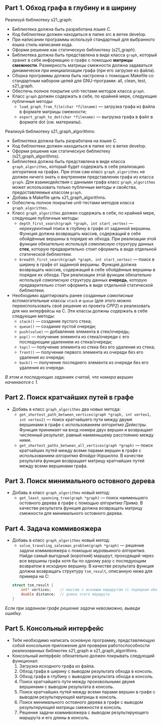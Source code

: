 ## Part 1. Обход графа в глубину и в ширину

Реализуй библиотеку s21_graph:
* Библиотека должна быть разработана языке C.
* Код библиотеки должен находиться в папке src в ветке develop.
* При написании программы используй стандартный для выбранного языка стиль написания кода.
* Оформи решение как статическую библиотеку (s21_graph).
* Библиотека должна быть представлена в виде класса `graph`, который хранит в себе информацию о графе с помощью **матрицы смежности**. Размерность матрицы смежности должна задаваться динамически при инициализации графа (при его загрузке из файла).
* Сборка программы должна быть настроена с помощью Makefile со стандартным набором целей для GNU-программ: all, clean, test, s21_graph.
* Обеспечь полное покрытие unit-тестами методов класса `graph`.
* Класс `graph` должен содержать в себе, по крайней мере, следующие публичные методы:
    + `load_graph_from_file(char *filename)` — загрузка графа из файла в формате матрицы смежности;
    + `export_graph_to_dot(char *filename)` — выгрузка графа в файл в формате dot (см. материалы).

Реализуй библиотеку s21_graph_algorithms:
* Библиотека должна быть разработана на языке C.
* Код библиотеки должен находиться в папке src в ветке develop.
* Оформи решение как статическую библиотеку (s21_graph_algorithms).
* Библиотека должна быть представлена в виде класса `graph_algorithms`, который будет содержать в себе реализацию алгоритмов на графах. При этом сам класс `graph_algorithms` не должен ничего знать о внутреннем представлении графа из класса `graph`. Для взаимодействия с данными графа класс `graph_algorithms` может использовать только публичные методы и свойства, предоставляемые классом `graph`.
* Добавь в Makefile цель s21_graph_algorithms.
* Ообеспечь полное покрытие unit-тестами методов класса `graph_algorithms`.
* Класс `graph_algorithms` должен содержать в себе, по крайней мере, следующие публичные методы:    
    + `depth_first_search(graph *graph, int start_vertex)` — *нерекурентный* поиск в глубину в графе от заданной вершины. Функция должна возвращать массив, содержащий в себе обойдённые вершины в порядке их обхода. При реализации этой функции обязательно используй *самописную* структуру данных **стек**, которую предварительно стоит оформить в виде отдельной статической библиотеки.
    + `breadth_first_search(graph *graph, int start_vertex)` — поиск в ширину в графе от заданной вершины. Функция должна возвращать массив, содержащий в себе обойдённые вершины в порядке их обхода. При реализации этой функции обязательно используй *самописную* структуру данных **очередь**, которую предварительно стоит оформить в виде отдельной статической библиотеки.
* Необходимо адаптировать ранее созданные *самописные* вспомогательные классы `stack` и `queue` (для этого можно переиспользовать своё решение из проекта *CPP2*) и реализовать для них интерфейсы на C. Эти классы должны содержать в себе следующие методы:
    + `stack()` — создание пустого стека;
    + `queue()` — создание пустой очереди;
    + `push(value)` — добавление элемента в стек/очередь;
    + `pop()` — получение элемента из стека/очереди с его последующим удалением из стека/очереди;
    + `top()` — получение элемента из стека без его удаления из стека;
    + `front()` — получение первого элемента из очереди без его удаления из очереди;
    + `back()` — получение последнего элемента из очереди без его удаления из очереди.

*В этом и последующих заданиях считай, что номера вершин начинаются с 1.*

## Part 2. Поиск кратчайших путей в графе

* Добавь в класс `graph_algorithms` два новых метода:
    + `get_shortest_path_between_vertices(graph *graph, int vertex1, int vertex2)` — поиск кратчайшего пути между двумя вершинами в графе с использованием *алгоритма Дейкстры*. Функция принимает на вход номера двух вершин и возвращает численный результат, равный наименьшему расстоянию между ними.
    + `get_shortest_paths_between_all_vertices(graph *graph)` — поиск кратчайших путей между всеми парами вершин в графе с использованием *алгоритма Флойда-Уоршелла*. В качестве результата функция возвращает матрицу кратчайших путей между всеми вершинами графа.

## Part 3. Поиск минимального остовного дерева

* Добавь в класс `graph_algorithms` новый метод:
    + `get_least_spanning_tree(graph *graph)` — поиск наименьшего остовного дерева в графе с помощью *алгоритма Прима*. В качестве результата функция должна возвращать матрицу смежности для минимального остовного дерева.

## Part 4. Задача коммивояжера

* Добавь в класс `graph_algorithms` новый метод:
    + `solve_traveling_salesman_problem(graph *graph)` — решение задачи коммивояжера с помощью *муравьиного алгоритма*. Найди самый выгодный (короткий) маршрут, проходящий через все вершины графа хотя бы по одному разу с последующим возвратом в исходную вершину. В качестве результата функция должна возвращать структуру `tsm_result`, описанную ниже для примера на С:
    ```c
    struct tsm_result {
        int* vertices;    // массив с искомым маршрутом (с порядком обхода вершин)
        double distance;  // длина этого маршрута
    }
    ``` 

*Если при заданном графе решение задачи невозможно, выведи ошибку.*

## Part 5. Консольный интерфейс

* Тебе необходимо написать основную программу, представляющую собой консольное приложение для проверки работоспособности реализованных библиотек s21_graph и s21_graph_algorithms.
* Консольный интерфейс обязательно должен покрывать следующий функционал:
    1. Загрузка исходного графа из файла.
    2. Обход графа в ширину с выводом результата обхода в консоль.
    3. Обход графа в глубину с выводом результата обхода в консоль.
    4. Поиск кратчайшего пути между произвольными двумя вершинами с выводом результата в консоль.
    5. Поиск кратчайших путей между всеми парами вершин в графе с выводом результирующей матрицы в консоль.
    6. Поиск минимального остовного дерева в графе с выводом результирующей матрицы смежности в консоль.
    7. Решение задачи коммивояжера с выводом результирующего маршрута и его длины в консоль.
